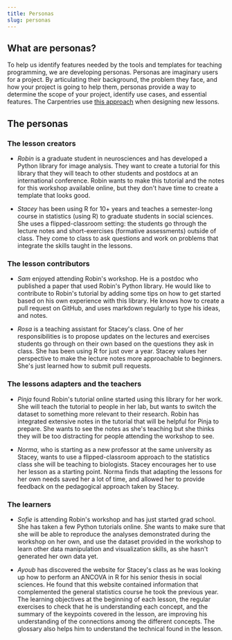 ```yaml
---
title: Personas
slug: personas
---
```


## What are personas?

To help us identify features needed by the tools and templates for teaching
programming, we are developing personas. Personas are imaginary users for a
project. By articulating their background, the problem they face, and how your
project is going to help them, personas provide a way to determine the scope of
your project, identify use cases, and essential features. The Carpentries use
[this
approach](https://carpentries.github.io/instructor-training/15-lesson-study/index.html#learner-profiles)
when designing new lessons.


## The personas

### The lesson creators

* _Robin_ is a graduate student in neurosciences and has developed a Python
  library for image analysis. They want to create a tutorial for this library
  that they will teach to other students and postdocs at an international
  conference. Robin wants to make this tutorial and the notes for this workshop
  available online, but they don't have time to create a template that looks
  good.
  
* _Stacey_ has been using R for 10+ years and teaches a semester-long course in
  statistics (using R) to graduate students in social sciences. She uses a
  flipped-classroom setting: the students go through the lecture notes and
  short-exercises (formative assessments) outside of class. They come to class
  to ask questions and work on problems that integrate the skills taught in the
  lessons.
  

### The lesson contributors

* _Sam_ enjoyed attending Robin's workshop. He is a postdoc who published a
  paper that used Robin's Python library. He would like to contribute to Robin's
  tutorial by adding some tips on how to get started based on his own experience
  with this library. He knows how to create a pull request on GitHub, and uses
  markdown regularly to type his ideas, and notes.
  
* _Rosa_ is a teaching assistant for Stacey's class. One of her responsibilities
  is to propose updates on the lectures and exercises students go through on
  their own based on the questions they ask in class. She has been using R for
  just over a year. Stacey values her perspective to make the lecture notes more
  approachable to beginners. She's just learned how to submit pull requests.
  
### The lessons adapters and the teachers

* _Pinja_ found Robin's tutorial online started using this library for her work.
  She will teach the tutorial to people in her lab, but wants to switch the
  dataset to something more relevant to their research. Robin has integrated
  extensive notes in the tutorial that will be helpful for Pinja to prepare. She
  wants to see the notes as she's teaching but she thinks they will be too
  distracting for people attending the workshop to see.
  
* _Norma_, who is starting as a new professor at the same university as Stacey,
  wants to use a flipped-classroom approach to the statistics class she will be
  teaching to biologists. Stacey encourages her to use her lesson as a starting
  point. Norma finds that adapting the lessons for her own needs saved her a lot
  of time, and allowed her to provide feedback on the pedagogical approach taken
  by Stacey.

### The learners

* _Sofie_ is attending Robin's workshop and has just started grad school. She
  has taken a few Python tutorials online. She wants to make sure that she will
  be able to reproduce the analyses demonstrated during the workshop on her own,
  and use the dataset provided in the workshop to learn other data manipulation
  and visualization skills, as she hasn't generated her own data yet.

* _Ayoub_ has discovered the website for Stacey's class as he was looking up how
  to perform an ANCOVA in R for his senior thesis in social sciences. He found
  that this website contained information that complemented the general
  statistics course he took the previous year. The learning objectives at the
  beginning of each lesson, the regular exercises to check that he is
  understanding each concept, and the summary of the keypoints covered in the
  lesson, are improving his understanding of the connections among the different
  concepts. The glossary also helps him to understand the technical found in the
  lesson.


<!-- ## What are the personas telling us? -->

<!-- - Background: \(R\)markdown, Git/GitHub -->
<!-- - language agnostic (R or Python) -->
<!-- - solutions to exercises should be hidden -->
<!-- - the packages and other system requirements needed to reproduce the code -->
<!--   included in the lessons (and the exercises) need to be made clear to the -->
<!--   learners -->
<!-- - the organization of the files in the repository should be obvious -->
<!-- - learner/teacher view for the lessons -->
<!-- - glossary -->
<!-- - easy to retrieve datasets used in the lesson -->
<!-- - support for translations -->
<!-- - accessible -->
<!-- - limit cognitive load/user friendly by focusing on a single syntax (markdown -->
<!--   everywhere); users shouldn't have to edit YAML -->

